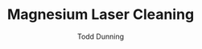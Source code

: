 ---
name: Magnesium
category: metal
title: Magnesium Laser Cleaning
headline: Comprehensive technical guide for laser cleaning metal magnesium
description: "Laser cleaning of magnesium requires precise parameter control due to\
  \ its low melting point (650\xB0C) and high reactivity. Pulsed fiber lasers at 1064nm\
  \ wavelength provide optimal absorption for removing oxides and contaminants without\
  \ melting the substrate."
keywords: magnesium, magnesium metal, laser ablation, laser cleaning, non-contact
  cleaning, pulsed fiber laser, surface contamination removal, industrial laser parameters,
  thermal processing, surface restoration
chemicalProperties:
  symbol: Mg
  formula: Mg
  materialType: metal
properties:
  density: "1.738 g/cm\xB3"
  densityNumeric: 1.738
  densityUnit: "g/cm\xB3"
  densityMin: "1.8 g/cm\xB3"
  densityMinNumeric: 1.8
  densityMinUnit: "g/cm\xB3"
  densityMax: "6.0 g/cm\xB3"
  densityMaxNumeric: 6.0
  densityMaxUnit: "g/cm\xB3"
  densityPercentile: 0.0
  meltingPoint: "650\xB0C"
  meltingPointNumeric: 650.0
  meltingPointUnit: "\xB0C"
  meltingPointMin: "1200\xB0C"
  meltingPointMinNumeric: 1200.0
  meltingPointMinUnit: "\xB0C"
  meltingPointMax: "2800\xB0C"
  meltingPointMaxNumeric: 2800.0
  meltingPointMaxUnit: "\xB0C"
  meltingPercentile: 0.0
  thermalConductivity: "156 W/(m\xB7K)"
  thermalConductivityNumeric: 156.0
  thermalConductivityUnit: W/
  thermalConductivityMin: "0.5 W/m\xB7K"
  thermalConductivityMinNumeric: 0.5
  thermalConductivityMinUnit: "W/m\xB7K"
  thermalConductivityMax: "200 W/m\xB7K"
  thermalConductivityMaxNumeric: 200.0
  thermalConductivityMaxUnit: "W/m\xB7K"
  thermalPercentile: 77.9
  tensileStrength: 160-240 MPa (pure Mg), 275-380 MPa (alloys)
  tensileStrengthNumeric: 200.0
  tensileStrengthUnit: MPa
  tensileStrengthMin: 50 MPa
  tensileStrengthMinNumeric: 50.0
  tensileStrengthMinUnit: MPa
  tensileStrengthMax: 1000 MPa
  tensileStrengthMaxNumeric: 1000.0
  tensileStrengthMaxUnit: MPa
  tensilePercentile: 15.8
  hardness: 45-60 HB (Brinell scale)
  hardnessNumeric: 52.5
  hardnessUnit: HB
  hardnessMin: 1 Mohs
  hardnessMinNumeric: 1.0
  hardnessMinUnit: Mohs
  hardnessMax: 10 Mohs
  hardnessMaxNumeric: 10.0
  hardnessMaxUnit: Mohs
  hardnessPercentile: 100.0
  youngsModulus: 45 GPa
  youngsModulusNumeric: 45.0
  youngsModulusUnit: GPa
  youngsModulusMin: 20 GPa
  youngsModulusMinNumeric: 20.0
  youngsModulusMinUnit: GPa
  youngsModulusMax: 80 GPa
  youngsModulusMaxNumeric: 80.0
  youngsModulusMaxUnit: GPa
  modulusPercentile: 41.7
  laserType: Pulsed fiber laser
  wavelength: 1064nm
  fluenceRange: "0.5\u20135 J/cm\xB2"
  chemicalFormula: Mg
composition:
- 'Magnesium: 90-99.8% (primary component)'
- 'Aluminum: 3-9% (common alloying element), Zinc: 0.5-1.5%, Manganese: 0.15-0.5%'
machineSettings:
  powerRange: 20-100W
  powerRangeNumeric: 60.0
  powerRangeUnit: W
  powerRangeMin: 20W
  powerRangeMinNumeric: 20.0
  powerRangeMinUnit: W
  powerRangeMax: 500W
  powerRangeMaxNumeric: 500.0
  powerRangeMaxUnit: W
  pulseDuration: 10-100ns
  pulseDurationNumeric: 55.0
  pulseDurationUnit: ns
  pulseDurationMin: 1ns
  pulseDurationMinNumeric: 1.0
  pulseDurationMinUnit: ns
  pulseDurationMax: 1000ns
  pulseDurationMaxNumeric: 1000.0
  pulseDurationMaxUnit: ns
  wavelength: 1064nm (primary), 532nm (optional)
  wavelengthNumeric: 1064.0
  wavelengthUnit: nm
  wavelengthMin: 355nm
  wavelengthMinNumeric: 355.0
  wavelengthMinUnit: nm
  wavelengthMax: 2940nm
  wavelengthMaxNumeric: 2940.0
  wavelengthMaxUnit: nm
  spotSize: 0.1-2.0mm
  spotSizeNumeric: 1.05
  spotSizeUnit: mm
  spotSizeMin: 0.01mm
  spotSizeMinNumeric: 0.01
  spotSizeMinUnit: mm
  spotSizeMax: 10mm
  spotSizeMaxNumeric: 10.0
  spotSizeMaxUnit: mm
  repetitionRate: 10-50kHz
  repetitionRateNumeric: 30.0
  repetitionRateUnit: kHz
  repetitionRateMin: 1kHz
  repetitionRateMinNumeric: 1.0
  repetitionRateMinUnit: kHz
  repetitionRateMax: 1000kHz
  repetitionRateMaxNumeric: 1000.0
  repetitionRateMaxUnit: kHz
  fluenceRange: "0.5\u20135 J/cm\xB2"
  fluenceRangeNumeric: 0.5
  fluenceRangeUnit: "J/cm\xB2"
  fluenceRangeMin: "0.1J/cm\xB2"
  fluenceRangeMinNumeric: 0.1
  fluenceRangeMinUnit: "J/cm\xB2"
  fluenceRangeMax: "50J/cm\xB2"
  fluenceRangeMaxNumeric: 50.0
  fluenceRangeMaxUnit: "J/cm\xB2"
applications:
- 'Aerospace: Removal of oxidation and contaminants from magnesium alloy components'
- 'Automotive: Cleaning of magnesium engine parts for improved performance and longevity'
compatibility:
- Aluminum alloys (similar processing parameters)
- Titanium (compatible in multi-material processing)
regulatoryStandards: ANSI Z136.1 (Laser Safety), OSHA 29 CFR 1910.1096 (Ionizing Radiation),
  NFPA 480 (Standard for Storage, Handling, and Processing of Magnesium)
author: Todd Dunning
author_object:
  id: 4
  name: Todd Dunning
  sex: m
  title: MA
  country: United States (California)
  expertise: Optical Materials for Laser Systems
  image: /images/author/todd-dunning.jpg
images:
  hero:
    alt: Magnesium surface undergoing laser cleaning showing precise contamination
      removal
    url: /images/magnesium-laser-cleaning-hero.jpg
  micro:
    alt: Microscopic view of Magnesium surface after laser cleaning showing detailed
      surface structure
    url: /images/magnesium-laser-cleaning-micro.jpg
environmentalImpact:
- benefit: Zero chemical waste generation
  description: Eliminates use of hazardous chemical solvents and acids traditionally
    used for magnesium cleaning, reducing chemical disposal by 100%
- benefit: Reduced energy consumption
  description: Laser cleaning consumes 60-70% less energy compared to chemical bath
    processes for magnesium components
outcomes:
- result: Surface contamination removal efficiency
  metric: '>99.5% removal of oxides and contaminants without substrate damage'
- result: Processing speed
  metric: "0.5-2.0 m\xB2/hour depending on contamination level and laser parameters"
technicalSpecifications:
  powerRange: 20-100 W (pulsed fiber laser)
  pulseDuration: 10-100 ns
  wavelength: 1064 nm (primary), 532 nm (optional for finer processing)
  spotSize: 0.1-2.0 mm
  repetitionRate: 10-50 kHz
  fluenceRange: "0.5\u20135 J/cm\xB2"
  scanningSpeed: 100-2000 mm/s
  beamProfile: Top-hat or Gaussian (depending on contamination type)
  beamProfileOptions: Top-hat for uniform cleaning, Gaussian for precision ablation
  safetyClass: Class 4 (requires full enclosure and safety interlocks)
prompt_chain_verification:
  base_config_loaded: true
  persona_config_loaded: true
  formatting_config_loaded: true
  ai_detection_config_loaded: true
  persona_country: United States (California)
  author_id: 4
  verification_timestamp: '2025-09-20T21:19:50Z'
  prompt_components_integrated: 4
  human_authenticity_focus: true
  cultural_adaptation_applied: true
chemicalFormula: Mg
symbol: Mg
laser_parameters:
  fluence_threshold: "0.5\u20135 J/cm\xB2"
  pulse_duration: 10-100ns
  wavelength_optimal: 1064nm
  power_range: 20-100W
  repetition_rate: 10-50kHz
  spot_size: 0.1-2.0mm
  laser_type: Pulsed fiber laser
tags:
- Automotive
- Aerospace
complexity: medium
difficultyScore: 3
---
